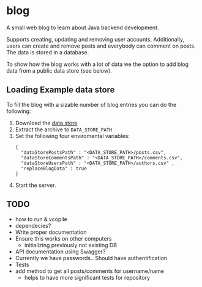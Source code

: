 # blog
A small web blog to learn about Java backend development.

Supports creating, updating and removing user accounts. Additionally, users can create and remove posts and everybody can comment on posts. The data is stored in a database. 

To show how the blog works with a lot of data we the option to add blog data from a public data store (see below).

## Loading Example data store
To fill the blog with a sizable number of blog entries you can do the following:

1. Download the [data store](https://www.kaggle.com/datasets/lakritidis/identifying-influential-bloggers-techcrunch)
1. Extract the archive to `DATA_STORE_PATH`
1. Set the following four enviromental variables: 
      ```
      {
        "dataStorePostsPath" : "<DATA_STORE_PATH>/posts.csv",
        "dataStoreCommentsPath" : "<DATA_STORE_PATH>/comments.csv",
        "dataStoreUsersPath" : "<DATA_STORE_PATH>/authors.csv" ,
        "replaceBlogData" : true
      }
      ```
1. Start the server.

## TODO
- how to run & vcopile
- dependecies?
- Write proper documentation
- Ensure this works on other computers 
  - initializing previously not existing DB
- API documentation using Swagger?
- Currently we have passwords.. Should have authentification
- Tests
- add method to get all posts/comments for username/name
  - helps to have more significant tests for repository
